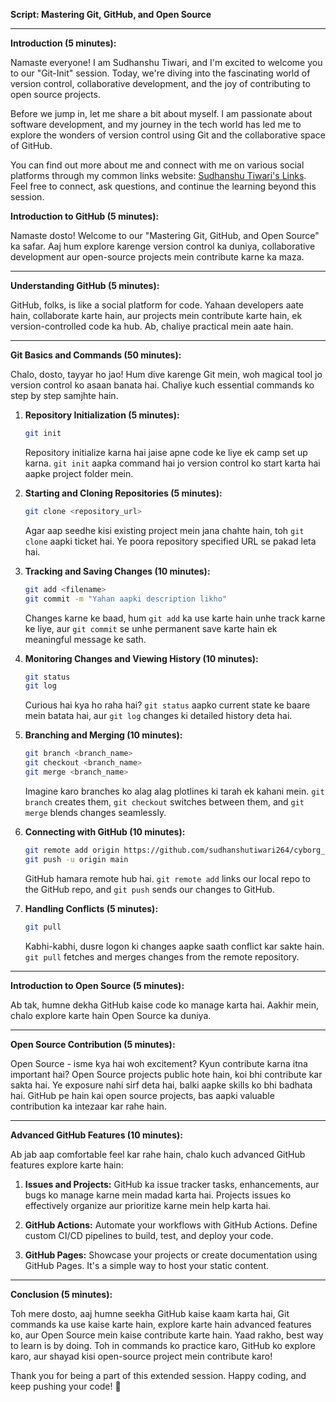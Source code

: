 **Script: Mastering Git, GitHub, and Open Source**

---

**Introduction (5 minutes):**

Namaste everyone! I am Sudhanshu Tiwari, and I'm excited to welcome you to our "Git-Init" session. Today, we're diving into the fascinating world of version control, collaborative development, and the joy of contributing to open source projects.

Before we jump in, let me share a bit about myself. I am passionate about software development, and my journey in the tech world has led me to explore the wonders of version control using Git and the collaborative space of GitHub.

You can find out more about me and connect with me on various social platforms through my common links  website: [Sudhanshu Tiwari's Links](https://sudhanshutiwari264.github.io/Links.io/). Feel free to connect, ask questions, and continue the learning beyond this session.

**Introduction to GitHub (5 minutes):**

Namaste dosto! Welcome to our "Mastering Git, GitHub, and Open Source" ka safar. Aaj hum explore karenge version control ka duniya, collaborative development aur open-source projects mein contribute karne ka maza.

---

**Understanding GitHub (5 minutes):**

GitHub, folks, is like a social platform for code. Yahaan developers aate hain, collaborate karte hain, aur projects mein contribute karte hain, ek version-controlled code ka hub. Ab, chaliye practical mein aate hain.

---

**Git Basics and Commands (50 minutes):**

Chalo, dosto, tayyar ho jao! Hum dive karenge Git mein, woh magical tool jo version control ko asaan banata hai. Chaliye kuch essential commands ko step by step samjhte hain.

1. **Repository Initialization (5 minutes):**
   ```bash
   git init
   ```

   Repository initialize karna hai jaise apne code ke liye ek camp set up karna. `git init` aapka command hai jo version control ko start karta hai aapke project folder mein.

2. **Starting and Cloning Repositories (5 minutes):**
   ```bash
   git clone <repository_url>
   ```

   Agar aap seedhe kisi existing project mein jana chahte hain, toh `git clone` aapki ticket hai. Ye poora repository specified URL se pakad leta hai.

3. **Tracking and Saving Changes (10 minutes):**
   ```bash
   git add <filename>
   git commit -m "Yahan aapki description likho"
   ```

   Changes karne ke baad, hum `git add` ka use karte hain unhe track karne ke liye, aur `git commit` se unhe permanent save karte hain ek meaningful message ke sath.

4. **Monitoring Changes and Viewing History (10 minutes):**
   ```bash
   git status
   git log
   ```

   Curious hai kya ho raha hai? `git status` aapko current state ke baare mein batata hai, aur `git log` changes ki detailed history deta hai.

5. **Branching and Merging (10 minutes):**
   ```bash
   git branch <branch_name>
   git checkout <branch_name>
   git merge <branch_name>
   ```

   Imagine karo branches ko alag alag plotlines ki tarah ek kahani mein. `git branch` creates them, `git checkout` switches between them, and `git merge` blends changes seamlessly.

6. **Connecting with GitHub (10 minutes):**
   ```bash
   git remote add origin https://github.com/sudhanshutiwari264/cyborg_session.git
   git push -u origin main
   ```

   GitHub hamara remote hub hai. `git remote add` links our local repo to the GitHub repo, and `git push` sends our changes to GitHub.

7. **Handling Conflicts (5 minutes):**
   ```bash
   git pull
   ```

   Kabhi-kabhi, dusre logon ki changes aapke saath conflict kar sakte hain. `git pull` fetches and merges changes from the remote repository.

---

**Introduction to Open Source (5 minutes):**

Ab tak, humne dekha GitHub kaise code ko manage karta hai. Aakhir mein, chalo explore karte hain Open Source ka duniya.

---

**Open Source Contribution (5 minutes):**

Open Source - isme kya hai woh excitement? Kyun contribute karna itna important hai? Open Source projects public hote hain, koi bhi contribute kar sakta hai. Ye exposure nahi sirf deta hai, balki aapke skills ko bhi badhata hai. GitHub pe hain kai open source projects, bas aapki valuable contribution ka intezaar kar rahe hain.

---

**Advanced GitHub Features (10 minutes):**

Ab jab aap comfortable feel kar rahe hain, chalo kuch advanced GitHub features explore karte hain:

1. **Issues and Projects:**
   GitHub ka issue tracker tasks, enhancements, aur bugs ko manage karne mein madad karta hai. Projects issues ko effectively organize aur prioritize karne mein help karta hai.

2. **GitHub Actions:**
   Automate your workflows with GitHub Actions. Define custom CI/CD pipelines to build, test, and deploy your code.

3. **GitHub Pages:**
   Showcase your projects or create documentation using GitHub Pages. It's a simple way to host your static content.

---

**Conclusion (5 minutes):**

Toh mere dosto, aaj humne seekha GitHub kaise kaam karta hai, Git commands ka use kaise karte hain, explore karte hain advanced features ko, aur Open Source mein kaise contribute karte hain. Yaad rakho, best way to learn is by doing. Toh in commands ko practice karo, GitHub ko explore karo, aur shayad kisi open-source project mein contribute karo!

Thank you for being a part of this extended session. Happy coding, and keep pushing your code! 🚀

